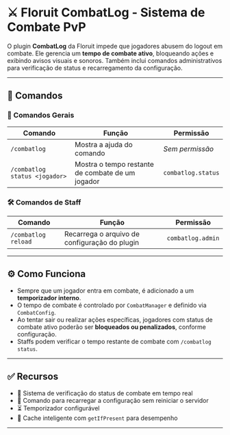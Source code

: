 # ⚔️ Floruit CombatLog - Sistema de Combate PvP

O plugin **CombatLog** da Floruit impede que jogadores abusem do logout em combate. Ele gerencia um **tempo de combate ativo**, bloqueando ações e exibindo avisos visuais e sonoros. Também inclui comandos administrativos para verificação de status e recarregamento da configuração.

---

## 💬 Comandos

### 👀 Comandos Gerais

| Comando                               | Função                                                   | Permissão             |
|--------------------------------------|----------------------------------------------------------|-----------------------|
| `/combatlog`                         | Mostra a ajuda do comando                                | _Sem permissão_       |
| `/combatlog status <jogador>`        | Mostra o tempo restante de combate de um jogador         | `combatlog.status`    |

### 🛠️ Comandos de Staff

| Comando                               | Função                                                   | Permissão             |
|--------------------------------------|----------------------------------------------------------|-----------------------|
| `/combatlog reload`                  | Recarrega o arquivo de configuração do plugin            | `combatlog.admin`     |

---

## ⚙️ Como Funciona

- Sempre que um jogador entra em combate, é adicionado a um **temporizador interno**.
- O tempo de combate é controlado por `CombatManager` e definido via `CombatConfig`.
- Ao tentar sair ou realizar ações específicas, jogadores com status de combate ativo poderão ser **bloqueados ou penalizados**, conforme configuração.
- Staffs podem verificar o tempo restante de combate com `/combatlog status`.

---

## ✅ Recursos

- 📜 Sistema de verificação do status de combate em tempo real
- 🔄 Comando para recarregar a configuração sem reiniciar o servidor
- ⏳ Temporizador configurável
- 🧠 Cache inteligente com `getIfPresent` para desempenho

---
